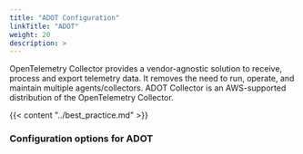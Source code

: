 ```yaml
---
title: "ADOT Configuration"
linkTitle: "ADOT"
weight: 20
description: >
---
```


OpenTelemetry Collector provides a vendor-agnostic solution to receive, process and export telemetry data. It removes the need to run, operate, and maintain multiple agents/collectors. ADOT Collector is an AWS-supported distribution of the OpenTelemetry Collector.

{{< content "../best_practice.md" >}}

### Configuration options for ADOT

